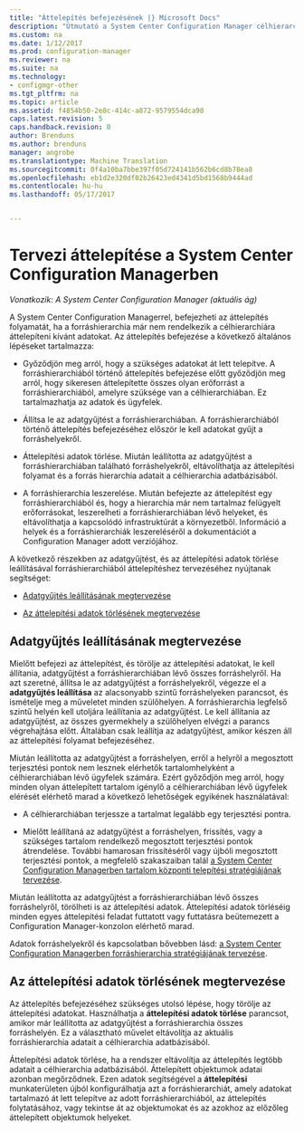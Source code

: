 ```yaml
---
title: "Áttelepítés befejezésének |} Microsoft Docs"
description: "Útmutató a System Center Configuration Manager célhierarchiába áttelepítése befejezése után a forráshierarchia már nem tartalmaz adatokat."
ms.custom: na
ms.date: 1/12/2017
ms.prod: configuration-manager
ms.reviewer: na
ms.suite: na
ms.technology:
- configmgr-other
ms.tgt_pltfrm: na
ms.topic: article
ms.assetid: f4854b50-2e8c-414c-a872-9579554dca98
caps.latest.revision: 5
caps.handback.revision: 0
author: Brenduns
ms.author: brenduns
manager: angrobe
ms.translationtype: Machine Translation
ms.sourcegitcommit: 0f4a10ba7bbe397f05d724141b562b6cd8b78ea8
ms.openlocfilehash: eb1d2e320df02b26423ed4341d5bd1568b9444ad
ms.contentlocale: hu-hu
ms.lasthandoff: 05/17/2017


---
```

# <a name="plan-to-complete-migration-in-system-center-configuration-manager"></a>Tervezi áttelepítése a System Center Configuration Managerben

*Vonatkozik: A System Center Configuration Manager (aktuális ág)*

A System Center Configuration Managerrel, befejezheti az áttelepítés folyamatát, ha a forráshierarchia már nem rendelkezik a célhierarchiára áttelepíteni kívánt adatokat. Az áttelepítés befejezése a következő általános lépéseket tartalmazza:  

-   Győződjön meg arról, hogy a szükséges adatokat át lett telepítve. A forráshierarchiából történő áttelepítés befejezése előtt győződjön meg arról, hogy sikeresen áttelepítette összes olyan erőforrást a forráshierarchiából, amelyre szüksége van a célhierarchiában. Ez tartalmazhatja az adatok és ügyfelek.  

-   Állítsa le az adatgyűjtést a forráshierarchiában. A forráshierarchiából történő áttelepítés befejezéséhez először le kell adatokat gyűjt a forráshelyekről.  

-   Áttelepítési adatok törlése. Miután leállította az adatgyűjtést a forráshierarchiában található forráshelyekről, eltávolíthatja az áttelepítési folyamat és a forrás hierarchia adatait a célhierarchia adatbázisából.  

-   A forráshierarchia leszerelése. Miután befejezte az áttelepítést egy forráshierarchiából és, hogy a hierarchia már nem tartalmaz felügyelt erőforrásokat, leszerelheti a forráshierarchiában lévő helyeket, és eltávolíthatja a kapcsolódó infrastruktúrát a környezetből. Információ a helyek és a forráshierarchiák leszereléséről a dokumentációt a Configuration Manager adott verziójához.  

A következő részekben az adatgyűjtést, és az áttelepítési adatok törlése leállításával forráshierarchiából áttelepítéshez tervezéséhez nyújtanak segítséget:  

-   [Adatgyűjtés leállításának megtervezése](#Plan_to_Stop_Data_Gath)  

-   [Az áttelepítési adatok törlésének megtervezése](#Plan_to_clean_up)  

##  <a name="Plan_to_Stop_Data_Gath"></a>Adatgyűjtés leállításának megtervezése  
 Mielőtt befejezi az áttelepítést, és törölje az áttelepítési adatokat, le kell állítania, adatgyűjtést a forráshierarchiában lévő összes forráshelyről. Ha azt szeretné, állítsa le az adatgyűjtést a forráshelyekről, végezze el a **adatgyűjtés leállítása** az alacsonyabb szintű forráshelyeken parancsot, és ismételje meg a műveletet minden szülőhelyen. A forráshierarchia legfelső szintű helyén kell utoljára leállítania az adatgyűjtést. Le kell állítania az adatgyűjtést, az összes gyermekhely a szülőhelyen elvégzi a parancs végrehajtása előtt. Általában csak leállítja az adatgyűjtést, amikor készen áll az áttelepítési folyamat befejezéséhez.  

 Miután leállította az adatgyűjtést a forráshelyen, erről a helyről a megosztott terjesztési pontok nem lesznek elérhetők tartalomhelyként a célhierarchiában lévő ügyfelek számára. Ezért győződjön meg arról, hogy minden olyan áttelepített tartalom igénylő a célhierarchiában lévő ügyfelek elérését elérhető marad a következő lehetőségek egyikének használatával:  

-   A célhierarchiában terjessze a tartalmat legalább egy terjesztési pontra.  

-   Mielőtt leállítaná az adatgyűjtést a forráshelyen, frissítés, vagy a szükséges tartalom rendelkező megosztott terjesztési pontok átrendelése. További hamarosan frissítéséről vagy újbóli megosztott terjesztési pontok, a megfelelő szakaszaiban talál [a System Center Configuration Managerben tartalom központi telepítési stratégiájának tervezése](../../core/migration/planning-a-content-deployment-migration-strategy.md).  

Miután leállította az adatgyűjtést a forráshierarchiában lévő összes forráshelyről, törölheti is az áttelepítési adatok. Áttelepítési adatok törléséig minden egyes áttelepítési feladat futtatott vagy futtatásra beütemezett a Configuration Manager-konzolon elérhető marad.  

Adatok forráshelyekről és kapcsolatban bővebben lásd: [a System Center Configuration Managerben forráshierarchia stratégiájának tervezése](../../core/migration/planning-a-source-hierarchy-strategy.md).  

##  <a name="Plan_to_clean_up"></a>Az áttelepítési adatok törlésének megtervezése  
 Az áttelepítés befejezéséhez szükséges utolsó lépése, hogy törölje az áttelepítési adatokat. Használhatja a **áttelepítési adatok törlése** parancsot, amikor már leállította az adatgyűjtést a forráshierarchia összes forráshelyén. Ez a választható művelet eltávolítja az aktuális forráshierarchia adatait a célhierarchia adatbázisából.  

 Áttelepítési adatok törlése, ha a rendszer eltávolítja az áttelepítés legtöbb adatait a célhierarchia adatbázisából. Áttelepített objektumok adatai azonban megőrződnek. Ezen adatok segítségével a **áttelepítési** munkaterületen újból konfigurálhatja azt a forráshierarchiát, amely adatokat tartalmazó át lett telepítve az adott forráshierarchiából, az áttelepítés folytatásához, vagy tekintse át az objektumokat és az azokhoz az előzőleg áttelepített objektumok helyeket.  

